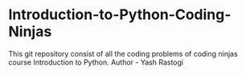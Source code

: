 # Introduction-to-Python-Coding-Ninjas
This git repository consist of all the coding problems of coding ninjas course Introduction to Python.
Author - Yash Rastogi
